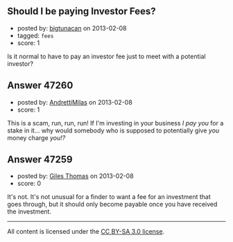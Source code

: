## Should I be paying Investor Fees?

- posted by: [bigtunacan](https://stackexchange.com/users/-1/23932-bigtunacan) on 2013-02-08
- tagged: `fees`
- score: 1

Is it normal to have to pay an investor fee just to meet with a potential investor?  


## Answer 47260

- posted by: [AndrettiMilas](https://stackexchange.com/users/-1/23904-andrettimilas) on 2013-02-08
- score: 1

This is a scam, run, run, run!  If I'm investing in your business *I pay you* for a stake in it... why would somebody who is supposed to potentially give *you* money charge *you!?*


## Answer 47259

- posted by: [Giles Thomas](https://stackexchange.com/users/-1/1547-giles-thomas) on 2013-02-08
- score: 0

It's not.  It's not unusual for a finder to want a fee for an investment that goes through, but it should only become payable once you have received the investment.



---

All content is licensed under the [CC BY-SA 3.0 license](https://creativecommons.org/licenses/by-sa/3.0/).
